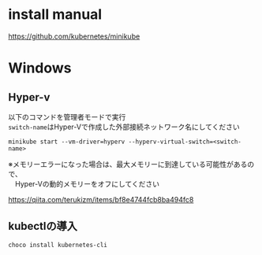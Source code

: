 
# install manual
  https://github.com/kubernetes/minikube

# Windows

## Hyper-v

以下のコマンドを管理者モードで実行  
`switch-name`はHyper-Vで作成した外部接続ネットワーク名にしてください

```
minikube start --vm-driver=hyperv --hyperv-virtual-switch=<switch-name>
```

※メモリーエラーになった場合は、最大メモリーに到達している可能性があるので、  
　Hyper-Vの動的メモリーをオフにしてください

https://qiita.com/terukizm/items/bf8e4744fcb8ba494fc8

## kubectlの導入

```
choco install kubernetes-cli
```